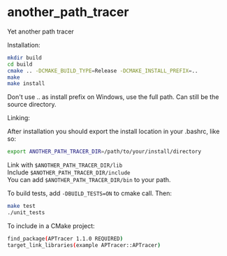 # another_path_tracer
Yet another path tracer


Installation:

```bash
mkdir build
cd build
cmake .. -DCMAKE_BUILD_TYPE=Release -DCMAKE_INSTALL_PREFIX=..
make
make install
```
Don't use .. as install prefix on Windows, use the full path. Can still be the source directory.

Linking:

After installation you should export the install location in your .bashrc, like so:

```bash
export ANOTHER_PATH_TRACER_DIR=/path/to/your/install/directory
```

Link with `$ANOTHER_PATH_TRACER_DIR/lib`  
Include `$ANOTHER_PATH_TRACER_DIR/include`  
You can add `$ANOTHER_PATH_TRACER_DIR/bin` to your path.  

To build tests, add `-DBUILD_TESTS=ON` to cmake call. Then:

```bash
make test
./unit_tests
```

To include in a CMake project:

```bash
find_package(APTracer 1.1.0 REQUIRED)
target_link_libraries(example APTracer::APTracer)
```